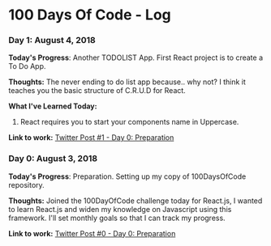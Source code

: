 # 100 Days Of Code - Log

### Day 1: August 4, 2018

**Today's Progress**: Another TODOLIST App. First React project is to create a To Do App.

**Thoughts:**  The never ending to do list app because.. why not? I think it teaches you the basic structure of C.R.U.D for React.

**What I've Learned Today:**
1. React requires you to start your components name in Uppercase.

**Link to work:** [Twitter Post #1 - Day 0: Preparation]()

### Day 0: August 3, 2018

**Today's Progress**: Preparation. Setting up my copy of 100DaysOfCode repository.

**Thoughts:**  Joined the 100DayOfCode challenge today for React.js, I wanted to learn React.js and widen my knowledge on Javascript using this framework. I'll set monthly goals so that I can track my progress.


**Link to work:** [Twitter Post #0 - Day 0: Preparation](https://twitter.com/owaaquino/status/1025171958638436353)

<!-- ### Day 0: August 2, 2018 (Example 1)

**Today's Progress**: Fixed CSS, worked on canvas functionality for the app.

**Thoughts:** I really struggled with CSS, but, overall, I feel like I am slowly getting better at it. Canvas is still new for me, but I managed to figure out some basic functionality.

**Link to work:** [Calculator App](http://www.example.com)

### Day 0: February 30, 2016 (Example 2)
##### (delete me or comment me out)

**Today's Progress**: Fixed CSS, worked on canvas functionality for the app.

**Thoughts**: I really struggled with CSS, but, overall, I feel like I am slowly getting better at it. Canvas is still new for me, but I managed to figure out some basic functionality. -->

